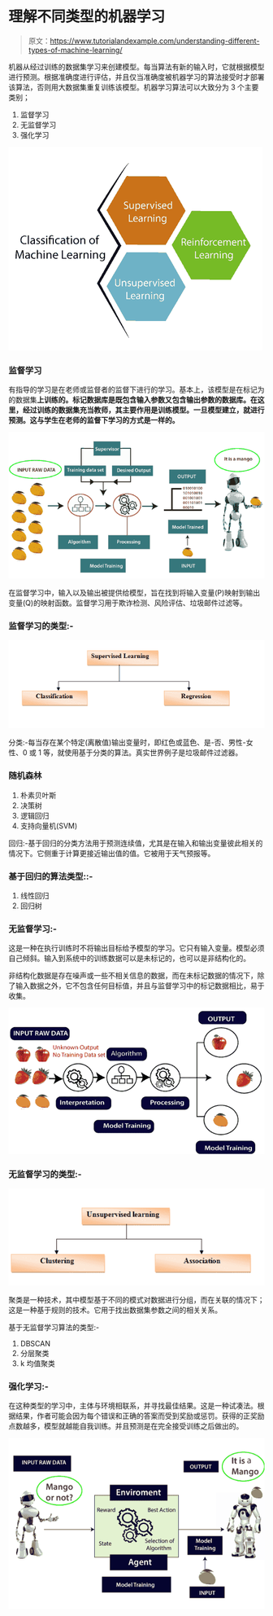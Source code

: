 # 理解不同类型的机器学习

> 原文：<https://www.tutorialandexample.com/understanding-different-types-of-machine-learning/>

机器从经过训练的数据集学习来创建模型。每当算法有新的输入时，它就根据模型进行预测。根据准确度进行评估，并且仅当准确度被机器学习的算法接受时才部署该算法，否则用大数据集重复训练该模型。机器学习算法可以大致分为 3 个主要类别；

1.  监督学习
2.  无监督学习
3.  强化学习

![understanding- different-types-of-machine- learning](img/22b3dc71e447403bc09f62b242b377a8.png)

### 监督学习

有指导的学习是在老师或监督者的监督下进行的学习。基本上，该模型是在标记为的数据集**上训练的。标记数据库是既包含输入参数又包含输出参数的数据库。在这里，经过训练的数据集充当教师，其主要作用是训练模型。一旦模型建立，就进行预测。这与学生在老师的监督下学习的方式是一样的。**

![understanding- different-types-of-machine- learning-1](img/74d370550e97486b5a60a5682d17b995.png)

在监督学习中，输入以及输出被提供给模型，旨在找到将输入变量(P)映射到输出变量(Q)的映射函数。监督学习用于欺诈检测、风险评估、垃圾邮件过滤等。

### 监督学习的类型:-

![understanding- different-types-of-machine- learning-2](img/77894678b19eed719eed6ca11f586457.png)

分类:-每当存在某个特定(离散值)输出变量时，即红色或蓝色、是-否、男性-女性、0 或 1 等，就使用基于分类的算法。真实世界例子是垃圾邮件过滤器。

### 随机森林

1.  朴素贝叶斯
2.  决策树
3.  逻辑回归
4.  支持向量机(SVM)

回归:-基于回归的分类方法用于预测连续值，尤其是在输入和输出变量彼此相关的情况下。它侧重于计算更接近输出值的值。它被用于天气预报等。

### 基于回归的算法类型::-

1.  线性回归
2.  回归树

### 无监督学习:-

这是一种在执行训练时不将输出目标给予模型的学习。它只有输入变量。模型必须自己倾斜。输入到系统中的训练数据可以是未标记的，也可以是非结构化的。

非结构化数据是存在噪声或一些不相关信息的数据，而在未标记数据的情况下，除了输入数据之外，它不包含任何目标值，并且与监督学习中的标记数据相比，易于收集。

![understanding- different-types-of-machine- learning-3](img/630886d2dcbc51a0336783d62e3fc7ef.png)

### 无监督学习的类型:-

![understanding- different-types-of-machine- learning-4](img/6bafb93826a1b08da7da7ce2c924fb3e.png)

聚类是一种技术，其中模型基于不同的模式对数据进行分组，而在关联的情况下；这是一种基于规则的技术。它用于找出数据集参数之间的相关关系。

基于无监督学习算法的类型:-

1.  DBSCAN
2.  分层聚类
3.  k 均值聚类

### 强化学习:-

在这种类型的学习中，主体与环境相联系，并寻找最佳结果。这是一种试凑法。根据结果，作者可能会因为每个错误和正确的答案而受到奖励或惩罚。获得的正奖励点数越多，模型就越能自我训练。并且预测是在完全接受训练之后做出的。

![understanding- different-types-of-machine- learning-5](img/8440ff7827f7f95f890d5e8fcf2fffaf.png)